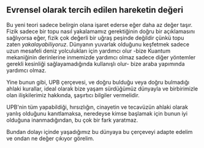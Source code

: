 ## Evrensel olarak tercih edilen hareketin değeri

Bu yeni teori sadece belirgin olana işaret ederse eğer daha az değer taşır. Fizik sadece bir topu nasıl yakalamamız gerektiğinin doğru bir açıklamasını sağlıyorsa eğer, fizik çok değerli bir uğraş peşinde değildir çünkü topu zaten *yakalayabiliyoruz*. Dünyanın yuvarlak olduğunu keşfetmek sadece uzun mesafeli deniz yolculukları için yardımcı olur -bize Kuantum mekaniğinin derinlerine inmemizde yardımcı olmaz sadece diğer yöntemler gerekli kesinliği sağlayamadığında kullanışlı olur- bize araba yapımında yardımcı olmaz.

Yine bunun gibi, UPB çerçevesi, ve doğru bulduğu veya doğru bulmadığı ahlaki kurallar, ideal olarak bize yaşam sürdüğümüz dünyayla ve birbirimizle olan ilişkilerimiz hakkında, şaşırtıcı bilgiler vermelidir.

UPB'nin tüm yapabildiği, hırsızlığın, cinayetin ve tecavüzün ahlaki olarak yanlış olduğunu kanıtlamaksa, neredeyse kimse başlamak için bunun iyi olduğuna inanmadığından, bu çok bir fark yaratmaz.

Bundan dolayı içinde yaşadığımız bu dünyaya bu çerçeveyi adapte edelim ve ondan ne değer çıkıyor görelim.